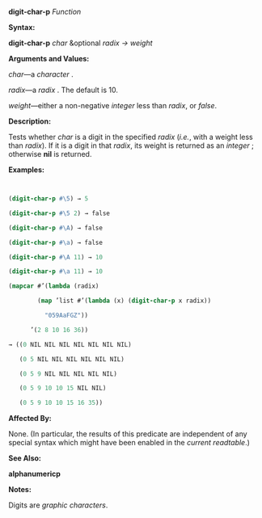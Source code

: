 **digit-char-p** *Function* 



**Syntax:** 



**digit-char-p** *char* &amp;optional *radix → weight* 



**Arguments and Values:** 



*char*—a *character* . 







 



 



*radix*—a *radix* . The default is 10. 



*weight*—either a non-negative *integer* less than *radix*, or *false*. 



**Description:** 



Tests whether *char* is a digit in the specified *radix* (*i.e.*, with a weight less than *radix*). If it is a digit in that *radix*, its weight is returned as an *integer* ; otherwise **nil** is returned. 



**Examples:**
```lisp


(digit-char-p #\5) → 5 

(digit-char-p #\5 2) → false 

(digit-char-p #\A) → false 

(digit-char-p #\a) → false 

(digit-char-p #\A 11) → 10 

(digit-char-p #\a 11) → 10 

(mapcar #’(lambda (radix) 

	    (map ’list #’(lambda (x) (digit-char-p x radix)) 

		  "059AaFGZ")) 

	  ’(2 8 10 16 36)) 

→ ((0 NIL NIL NIL NIL NIL NIL NIL) 

   (0 5 NIL NIL NIL NIL NIL NIL) 

   (0 5 9 NIL NIL NIL NIL NIL) 

   (0 5 9 10 10 15 NIL NIL) 

   (0 5 9 10 10 15 16 35)) 


```
**Affected By:** 



None. (In particular, the results of this predicate are independent of any special syntax which might have been enabled in the *current readtable*.) 



**See Also:** 



**alphanumericp** 



**Notes:** 



Digits are *graphic characters*. 



